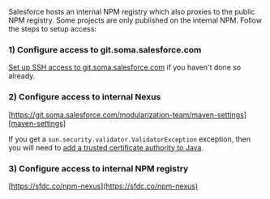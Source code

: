 Salesforce hosts an internal NPM registry which also proxies to the public NPM registry. Some projects are only published on the internal NPM. Follow the steps to setup access:

### 1) Configure access to git.soma.salesforce.com

[Set up SSH access to git.soma.salesforce.com][setup-github-ssh] if you haven't done so already.

### 2) Configure access to internal Nexus

[https://git.soma.salesforce.com/modularization-team/maven-settings][maven-settings]

If you get a `sun.security.validator.ValidatorException` exception, then you
will need to [add a trusted certificate authority to Java][how-to-add-cert].

### 3) Configure access to internal NPM registry

[https://sfdc.co/npm-nexus](https://sfdc.co/npm-nexus)

[how-to-add-cert]: https://sites.google.com/a/salesforce.com/security/services/requests/new-certificate-and-certificate-renewal-requests/creating-or-revoking-an-internal-certificate/internal-root-certificate-information/adding-a-trusted-certificate-authority/how-to-add-a-trusted-certificate-authority-to-java
[setup-github-ssh]: https://help.github.com/articles/generating-a-new-ssh-key-and-adding-it-to-the-ssh-agent/
[maven-settings]: https://git.soma.salesforce.com/modularization-team/maven-settings
